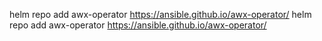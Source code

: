 helm repo add awx-operator https://ansible.github.io/awx-operator/
helm repo add awx-operator https://ansible.github.io/awx-operator/
